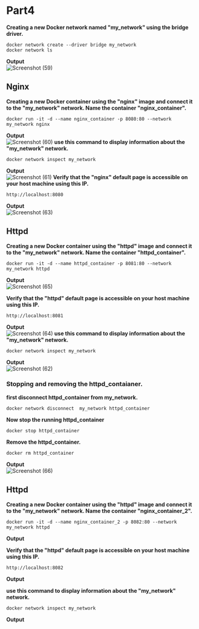 # Part4
**Creating a new Docker network named "my_network" using the bridge driver.**
```
docker network create --driver bridge my_network
docker network ls
```
**Output**<br />
![Screenshot (59)](https://user-images.githubusercontent.com/65711565/227738562-cb2bae42-a098-41ac-8f75-5359ebac4b8b.png)
## Nginx 
**Creating a new Docker container using the "nginx" image and connect it to the "my_network" network. Name the container "nginx_container".**
```
docker run -it -d --name nginx_container -p 8080:80 --network my_network nginx
```
**Output**<br />
![Screenshot (60)](https://user-images.githubusercontent.com/65711565/227738923-a32f7021-30a0-4a0f-8634-80910b6364ab.png)
**use this command to display information about the "my_network" network.**
```
docker network inspect my_network
```
**Output**<br />
![Screenshot (61)](https://user-images.githubusercontent.com/65711565/227739023-c066ec3f-5319-4f90-9794-2d528b0ad0fe.png)
**Verify that the "nginx" default page is accessible on your host machine using this IP.**
```
http://localhost:8080
```
**Output**<br />
![Screenshot (63)](https://user-images.githubusercontent.com/65711565/227739924-fa5e6fee-7f0c-4b30-a4cf-952ecaf97d72.png)

## Httpd
**Creating a new Docker container using the "httpd" image and connect it to the "my_network" network. Name the container "httpd_container".**
```
docker run -it -d --name httpd_container -p 8081:80 --network my_network httpd
```
**Output**<br />
![Screenshot (65)](https://user-images.githubusercontent.com/65711565/227740038-ee678be0-b9e9-4a35-9f0b-22a5069e3265.png)

**Verify that the "httpd" default page is accessible on your host machine using this IP.**
```
http://localhost:8081
```
**Output**<br />
![Screenshot (64)](https://user-images.githubusercontent.com/65711565/227739918-da8f1ef7-0d24-4418-81c5-1c40956989d7.png)
**use this command to display information about the "my_network" network.**
```
docker network inspect my_network
```
**Output**<br />
![Screenshot (62)](https://user-images.githubusercontent.com/65711565/227739912-608b7bb7-3fa7-4811-b066-6901a7446d43.png)
### Stopping and removing the httpd_contaianer.
**first disconnect httpd_container from my_network.**
```
docker network disconnect  my_network httpd_container
```
**Now stop the running httpd_container**
```
docker stop httpd_container
```
**Remove the httpd_container.**
```
docker rm httpd_container
```
**Output**<br />
![Screenshot (66)](https://user-images.githubusercontent.com/65711565/227740685-d0b851e1-fa86-4970-a175-409a2013edbd.png)
## Httpd
**Creating a new Docker container using the "httpd" image and connect it to the "my_network" network. Name the container "nginx_container_2".**
```
docker run -it -d --name nginx_container_2 -p 8082:80 --network my_network httpd
```
**Output**<br />


**Verify that the "httpd" default page is accessible on your host machine using this IP.**
```
http://localhost:8082
```
**Output**<br />

**use this command to display information about the "my_network" network.**
```
docker network inspect my_network
```
**Output**<br />

